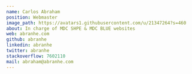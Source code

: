 ```yaml
---
name: Carlos Abraham
position: Webmaster
image_path: https://avatars1.githubusercontent.com/u/21347264?s=460
about: In charge of MDC SHPE & MDC BLUE websites
web: abranhe.com
github: abranhe
linkedin: abranhe
twitter: abranhe
stackoverflow: 7602110
mail: abraham@abranhe.com
---
```

